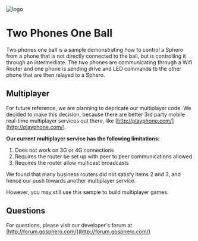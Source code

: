 ![logo](http://update.orbotix.com/developer/sphero-small.png)

# Two Phones One Ball

Two phones one ball is a sample demonstrating how to control a Sphero from a phone that is not directly connected to the ball, but is controlling it through an intermediate.  The two phones are communicating through a Wifi Router and one phone is sending drive and LED commands to the other phone that are then relayed to a Sphero.

## Multiplayer

For future reference,  we are planning to depricate our multiplayer code.  We decided to make this decision, because there are better 3rd party mobile real-time multiplayer services out there, like [http://playphone.com/](http://playphone.com/).

**Our current multiplayer service has the following limitations:**

1. Does not work on 3G or 4G connections
2. Requires the router be set up with peer to peer communications allowed
3. Requires the router allow multicast broadcasts

We found that many business routers did not satisfy items 2 and 3, and hence our push towards another multiplayer service.  

However, you may still use this sample to build multiplayer games.

## Questions

For questions, please visit our developer's forum at [http://forum.gosphero.com/](http://forum.gosphero.com/)

